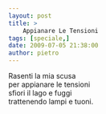 ```yaml
---
layout: post
title: >
    Appianare Le Tensioni
tags: [speciale,]
date: 2009-07-05 21:38:00
author: pietro
---
```

Rasenti la mia scusa<br/>per appianare le tensioni<br/>sfiori il lago e fuggi<br/>trattenendo lampi e tuoni.
